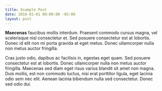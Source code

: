 ```yaml
---
title: Example Post
date: 2016-01-01 00:00:00 -05:00
layout: post
---
```


**Maecenas** faucibus mollis interdum. Praesent commodo cursus magna, vel scelerisque nisl consectetur et. Sed posuere consectetur est at lobortis. Donec id elit non mi porta gravida at eget metus. Donec ullamcorper nulla non metus auctor fringilla.

Cras justo odio, dapibus ac facilisis in, egestas eget quam. Sed posuere consectetur est at lobortis. Donec ullamcorper nulla non metus auctor fringilla. Maecenas sed diam eget risus varius blandit sit amet non magna. Duis mollis, est non commodo luctus, nisi erat porttitor ligula, eget lacinia odio sem nec elit. Aenean lacinia bibendum nulla sed consectetur. Donec sed odio dui.